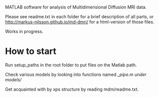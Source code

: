 MATLAB software for analysis of Multidimensional Diffusion MRI data.

Please see readme.txt in each folder for a brief description of all parts,
or http://markus-nilsson.github.io/md-dmri/ for a html-version of those
files.

Works in progress.

# How to start

Run setup_paths in the root folder to put files on the Matlab path. 

Check various models by looking into functions named *_pipe.m under models/*

Get acquainted with by xps structure by reading mdm/readme.txt.

